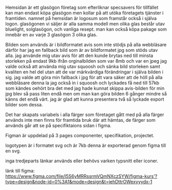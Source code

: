 Hemsidan är ett glasögon företag som efterliknar specsavers för tillfället kan man endast köpa glasögon men kollar på att utöka företagets tjänster i framtiden. namnet på hemsidan är logosum som framstår också i själva logon.
glasögonen vi säljer är alla samma modell men olika glas består utav bluelight, solglasögon, och vanliga resept. man kan också köpa pakage som innebär en av varje 3 glasögon 3 olika glas.

Bilden som används är i bildformatet avis som inte stödjs på alla webbläsare därför har jag en fallback bild som är av bildformatet jpg som stöds utav alla. jag använde mig utav avis för att den kunde brytas ned till minsta storleken på endast 9kb ifrån orginalbilden som var 8mb och var en jpeg jag valde också att använda mig utav squoosh och sänka bild storleken samt kvaliten en hel del utan att de var märkvärdiga förändringar i själva bilden i sig. jag valde att göra min fallback i jpg för att vara säker att de höll på alla webbläsare denna la jag också in i squoosh och lyckades få ned till 57kb som kändes oehört bra det med jag hade kunnat skippa avis-bilden för min jpg blev så pass liten endå men om man kan göra bilden 6 gånger mindre så känns det endå värt. jag är glad att kunna presentera två så lyckade export bilder som dessa.

Det har skapats variabels i alla färger som företaget gått med på alla färger används inte men finns för framtida bruk där att hämtas, de färger som används går att se på specifiktaions sidan i figma.

Figman är uppdelad på 3 pages componenter, specifikation, projectet.

logotypen är i formatet svg och är 7kb denna är exporterad genom figma till en svg.

inga tredjeparts länkar används eller behövs varken typsnitt eller iconer.

länk till figma: https://www.figma.com/file/l5S6yMRRssrmVQmNXczSYW/figma-kurs'?type=design&node-id=0%3A1&mode=design&t=jehDttrOWexyyydx-1
